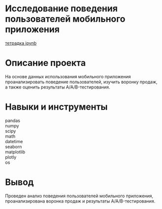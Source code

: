 # Исследование поведения пользователей мобильного приложения
[тетрадка ipynb](https://nbviewer.org/github/BurakovvDM/Portfolio_ya_practicum/blob/main/Mobile_app_AB_test/AB_test.ipynb)

# Описание проекта
На основе данных использования мобильного приложения проанализировать поведение пользователей, изучить воронку продаж, а также оценить результаты A/A/B-тестирования.

# Навыки и инструменты
pandas <br>
numpy <br>
scipy <br>
math <br>
datetime <br>
seaborn <br>
matplotlib <br>
plotly <br>
os <br>

# Вывод
Проведен анализ поведения пользователей мобильного приложения, проанализирована воронка продаж и результаты A/A/B-тестирования.
